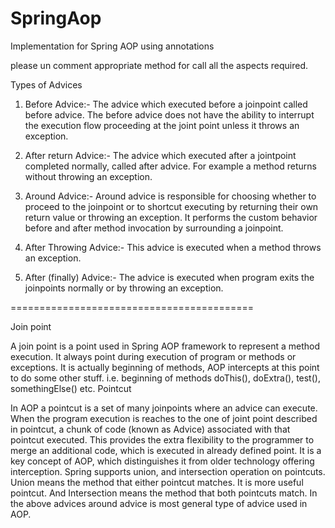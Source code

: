 SpringAop
=========

Implementation for Spring AOP using annotations

please un comment appropriate method for call all the aspects required.

Types of Advices

1. Before Advice:- The advice which executed before a joinpoint called before advice. The before advice does not have the ability to interrupt the execution flow proceeding at the joint point unless it throws an exception.

2. After return Advice:- The advice which executed after a jointpoint completed normally, called after advice. For example a method returns without throwing an exception.

3. Around Advice:- Around advice is responsible for choosing whether to proceed to the joinpoint or to shortcut executing by returning their own return value or throwing an exception. It performs the custom behavior before and after method invocation by surrounding a joinpoint.

4. After Throwing Advice:- This advice is executed when a method throws an exception.

5. After (finally) Advice:- The advice is executed when program exits the joinpoints normally or by throwing an exception.


==========================================

Join point

A join point is a point used in Spring AOP framework to represent a method execution. It always point during execution of program or methods or exceptions. It is actually beginning of methods, AOP intercepts at this point to do some other stuff. i.e. beginning of methods doThis(), doExtra(), test(), somethingElse() etc.
Pointcut

In AOP a pointcut is a set of many joinpoints where an advice can execute. When the program execution is reaches to the one of joint point described in pointcut, a chunk of code (known as Advice) associated with that pointcut executed. This provides the extra flexibility to the programmer to merge an additional code, which is executed in already defined point. It is a key concept of AOP, which distinguishes it from older technology offering interception.
Spring supports union, and intersection operation on pointcuts. Union means the method that either pointcut matches. It is more useful pointcut. And Intersection means the method that both pointcuts match. In the above advices around advice is most general type of advice used in AOP.
